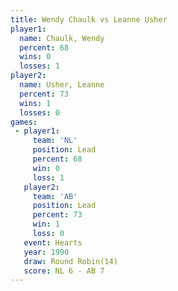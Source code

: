 ```yaml
---
title: Wendy Chaulk vs Leanne Usher
player1:             
  name: Chaulk, Wendy
  percent: 68        
  wins: 0            
  losses: 1          
player2:             
  name: Usher, Leanne
  percent: 73        
  wins: 1            
  losses: 0          
games:
 - player1:        
     team: 'NL'    
     position: Lead
     percent: 68   
     win: 0        
     loss: 1       
   player2:        
     team: 'AB'    
     position: Lead
     percent: 73   
     win: 1        
     loss: 0       
   event: Hearts        
   year: 1990           
   draw: Round Robin(14)
   score: NL 6 - AB 7   
---
```


